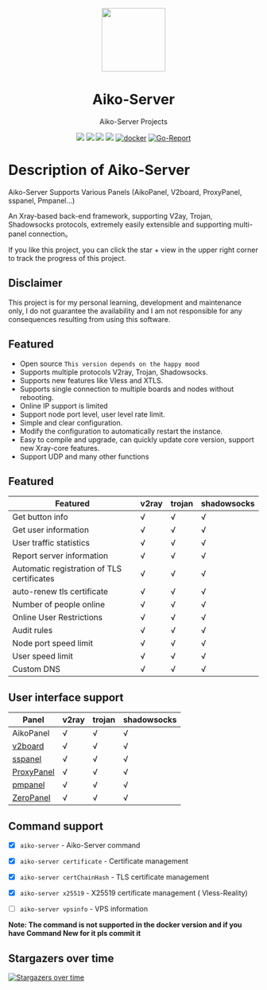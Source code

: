 <p align="center"><img src="https://avatars.githubusercontent.com/u/91626055?v=4" width="128" /></p>

<div align="center">

# Aiko-Server
Aiko-Server Projects

[![](https://img.shields.io/badge/Telegram-group-green?style=flat-square)](https://t.me/aikoaikoaikoaiko)
[![](https://img.shields.io/badge/Telegram-blue?style=flat-square)](https://t.me/Tele_Aiko)
[![](https://img.shields.io/github/downloads/AikoPanel/Aiko-Server/total.svg?style=flat-square)](https://github.com/AikoPanel/Aiko-Server/releases)
[![](https://img.shields.io/github/v/release/AikoPanel/Aiko-Server?style=flat-square)](https://github.com/AikoPanel/Aiko-Server/releases)
[![docker](https://img.shields.io/docker/v/aikocute/aikocutehotme?label=Docker%20image&sort=semver)](https://hub.docker.com/r/aikocute/aikocutehotme)
[![Go-Report](https://goreportcard.com/badge/github.com/AikoPanel/Aiko-Server?style=flat-square)](https://goreportcard.com/report/github.com/AikoPanel/Aiko-Server)
</div>


# Description of Aiko-Server
Aiko-Server Supports Various Panels (AikoPanel, V2board, ProxyPanel, sspanel, Pmpanel...)

An Xray-based back-end framework, supporting V2ay, Trojan, Shadowsocks protocols, extremely easily extensible and supporting multi-panel connection。

If you like this project, you can click the star + view in the upper right corner to track the progress of this project.

## Disclaimer

This project is for my personal learning, development and maintenance only, I do not guarantee the availability and I am not responsible for any consequences resulting from using this software.

## Featured
* Open source `This version depends on the happy mood`
* Supports multiple protocols V2ray, Trojan, Shadowsocks.
* Supports new features like Vless and XTLS.
* Supports single connection to multiple boards and nodes without rebooting.
* Online IP support is limited
* Support node port level, user level rate limit.
* Simple and clear configuration.
* Modify the configuration to automatically restart the instance.
* Easy to compile and upgrade, can quickly update core version, support new Xray-core features.
* Support UDP and many other functions

## Featured

| Featured                                       | v2ray | trojan | shadowsocks |
| -------------------------------------------    | ----- | ------ | ----------- |
| Get button info                                | √     | √      | √           |
| Get user information                           | √     | √      | √           |
| User traffic statistics                        | √     | √      | √           |
| Report server information                      | √     | √      | √           |
| Automatic registration of TLS certificates     | √     | √      | √           |
| auto-renew tls certificate                     | √     | √      | √           |
| Number of people online                        | √     | √      | √           |
| Online User Restrictions                       | √     | √      | √           |
| Audit rules                                    | √     | √      | √           |
| Node port speed limit                          | √     | √      | √           |
| User speed limit                               | √     | √      | √           |
| Custom DNS                                     | √     | √      | √           |
## User interface support

| Panel                                                  | v2ray | trojan | shadowsocks                                 |
| ------------------------------------------------------ | ----- | ------ | ------------------------------------------- |
|  AikoPanel                                             | √     | √      | √                                           |
| [v2board](https://github.com/v2board/v2board)          | √     | √      | √                                           |
| [sspanel](https://github.com/Anankke/SSPanel-Uim)      | √     | √      | √                                           |
| [ProxyPanel](https://github.com/ProxyPanel/ProxyPanel) | √     | √      | √                                           |
| [pmpanel](https://github.com/Project-PMPanel/PMPanel)  | √     | √      | √                                           |
| [ZeroPanel](https://github.com/zeropanel/zeropanel)    | √     | √      | √                                           |

## Command support
- [x] `aiko-server` - Aiko-Server command
- [x] `aiko-server certificate` - Certificate management
- [x] `aiko-server certChainHash` - TLS certificate management
- [x] `aiko-server x25519` - X25519 certificate management ( Vless-Reality)
- [ ] `aiko-server vpsinfo` - VPS information


**Note: The command is not supported in the docker version and if you have Command New for it pls commit it**

## Stargazers over time

[![Stargazers over time](https://starchart.cc/AikoPanel/Aiko-Server.svg)](https://starchart.cc/AikoPanel/Aiko-Server)